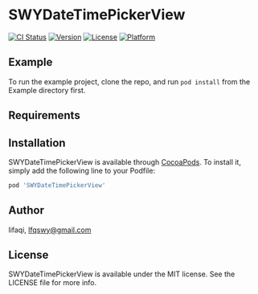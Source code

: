# SWYDateTimePickerView

[![CI Status](https://img.shields.io/travis/lifaqi/SWYDateTimePickerView.svg?style=flat)](https://travis-ci.org/lifaqi/SWYDateTimePickerView)
[![Version](https://img.shields.io/cocoapods/v/SWYDateTimePickerView.svg?style=flat)](https://cocoapods.org/pods/SWYDateTimePickerView)
[![License](https://img.shields.io/cocoapods/l/SWYDateTimePickerView.svg?style=flat)](https://cocoapods.org/pods/SWYDateTimePickerView)
[![Platform](https://img.shields.io/cocoapods/p/SWYDateTimePickerView.svg?style=flat)](https://cocoapods.org/pods/SWYDateTimePickerView)

## Example

To run the example project, clone the repo, and run `pod install` from the Example directory first.

## Requirements

## Installation

SWYDateTimePickerView is available through [CocoaPods](https://cocoapods.org). To install
it, simply add the following line to your Podfile:

```ruby
pod 'SWYDateTimePickerView'
```

## Author

lifaqi, lfqswy@gmail.com

## License

SWYDateTimePickerView is available under the MIT license. See the LICENSE file for more info.
